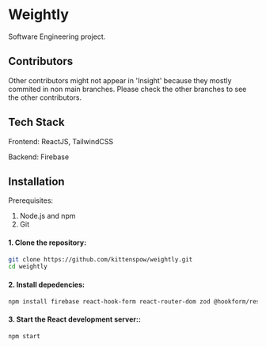 # Weightly
Software Engineering project.

## Contributors
Other contributors might not appear in 'Insight' because they mostly commited in non main branches. Please check the other branches to see the other contributors.

## Tech Stack
Frontend: ReactJS, TailwindCSS

Backend: Firebase

## Installation
Prerequisites:
1. Node.js and npm
2. Git

#### 1. Clone the repository:
```bash
git clone https://github.com/kittenspow/weightly.git
cd weightly
```
#### 2. Install depedencies:
```bash
npm install firebase react-hook-form react-router-dom zod @hookform/resolvers recharts lucide-react framer-motion
```
#### 3. Start the React development server::
```bash
npm start
```
